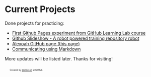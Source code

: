 # Current Projects

Done projects for practicing:
- [First Github Pages experiment from GitHub Learning Lab course](https://alexoah.github.io/labGithub-GithubPages/)
- [Github Slideshow - A robot powered training repository robot](https://alexoah.github.io/labGithub-IntroductionToGithub-slideshow/)
- [Alexoah GitHub page (this page)](http://alexoah.github.io/)
- [Communicating using Markdown](https://alexoah.github.io/labGithub-CommunicatingUsingMarkdown/)

More updates will be listed later. Thanks for visiting!

<img src="https://github.githubassets.com/images/icons/emoji/octocat.png" width="16px" height="16px"><span style="font-size:0.5em;">Created by [@alexoah](http://github.com/alexoah) at GitHub.</span>
